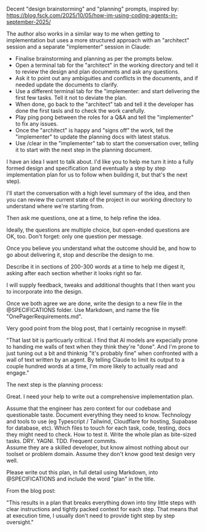 Decent "design brainstorming" and "planning" prompts, inspired by:
https://blog.fsck.com/2025/10/05/how-im-using-coding-agents-in-september-2025/

The author also works in a similar way to me when getting to implementation but uses a more structured approach with an "architect" session and a separate "implementer" session in Claude:

- Finalise brainstorming and planning as per the prompts below.
- Open a terminal tab for the "architect" in the working directory and tell it to review the design and plan documents and ask any questions.
- Ask it to point out any ambiguities and conflicts in the documents, and if needed update the documents to clarify.
- Use a different terminal tab for the "implementer: and start delivering the first few tasks. Tell it not to deviate the plan.
- When done, go back to the "architect" tab and tell it the developer has done the first tasls and to check the work carefully.
- Play ping pong between the roles for a Q&A and tell the "implementer" to fix any issues.
- Once the "architect" is happy and "signs off" the work, tell the "implementer" to update the planning docs with latest status.
- Use /clear in the "implementer" tab to start the conversation over, telling it to start with the next step in the planning document.

<prompt>

I have an idea I want to talk about. I'd like you to help me turn it into a fully formed design and specification (and eventually a step by step implementation plan for us to follow when building it, but that's the next step).

I'll start the conversation with a high level summary of the idea, and then you can review the current state of the project in our working directory to understand where we're starting from.

Then ask me questions, one at a time, to help refine the idea. 

Ideally, the questions are multiple choice, but open-ended questions are OK, too. Don't forget: only one question per message.

Once you believe you understand what the outcome should be, and how to go about delivering it, stop and describe the design to me.

Describe it in sections of 200-300 words at a time to help me digest it, asking after each section whether it looks right so far.

I will supply feedback, tweaks and additional thoughts that I then want you to incorporate into the design.

Once we both agree we are done, write the design to a new file in the @SPECIFICATIONS folder. Use Markdown, and name the file "OnePagerRequirements.md".

</prompt>

Very good point from the blog post, that I certainly recognise in myself:

"That last bit is particuarly critical. I find that AI models are expecially prone to handing me walls of text when they think they're "done". And I'm prone to just tuning out a bit and thinknig "it's probably fine" when confronted with a wall of text written by an agent. By telling Claude to limit its output to a couple hundred words at a time, I'm more likely to actually read and engage."

The next step is the planning process:

<prompt>

Great. I need your help to write out a comprehensive implementation plan.

Assume that the engineer has zero context for our codebase and questionable taste. Document everything they need to know. Technology and tools to use (eg Typescript / Tailwind, Cloudflare for hosting, Supabase for database, etc). Which files to touch for each task, code, testing, docs they might need to check. How to test it. Write the whole plan as bite-sized tasks. DRY. YAGNI. TDD. Frequent commits.                                                                                                                                                                               
Assume they are a skilled developer, but know almost nothing about our toolset or problem domain. Assume they don't know good test design very well.  

Please write out this plan, in full detail using Markdown, into @SPECIFICATIONS and include the word "plan" in the title.

</prompt>

From the blog post:

"This results in a plan that breaks everything down into tiny little steps with clear instructions and tightly packed context for each step. That means that at execution time, I usually don't need to provide tight step by step oversight."
